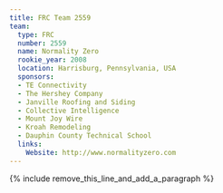 ```yaml
---
title: FRC Team 2559
team:
  type: FRC
  number: 2559
  name: Normality Zero
  rookie_year: 2008
  location: Harrisburg, Pennsylvania, USA
  sponsors:
  - TE Connectivity
  - The Hershey Company
  - Janville Roofing and Siding
  - Collective Intelligence
  - Mount Joy Wire
  - Kroah Remodeling
  - Dauphin County Technical School
  links:
    Website: http://www.normalityzero.com
---
```


{% include remove_this_line_and_add_a_paragraph %}